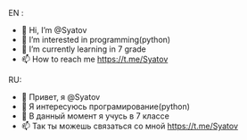 EN :
- 👋 Hi, I’m @Syatov
- 👀 I’m interested in programming(python)
- 🌱 I’m currently learning in 7 grade
- 📫 How to reach me https://t.me/Syatov

RU:
- 👋 Привет, я @Syatov
- 👀 Я интересуюсь програмирование(python)
- 🌱 В данный момент я учусь в 7 классе
- 📫 Так ты можешь связаться со мной https://t.me/Syatov

<!---
Syatov/Syatov is a ✨ special ✨ repository because its `README.md` (this file) appears on your GitHub profile.
You can click the Preview link to take a look at your changes.
--->
